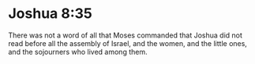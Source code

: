 # Joshua 8:35

There was not a word of all that Moses commanded that Joshua did not read before all the assembly of Israel, and the women, and the little ones, and the sojourners who lived among them.
